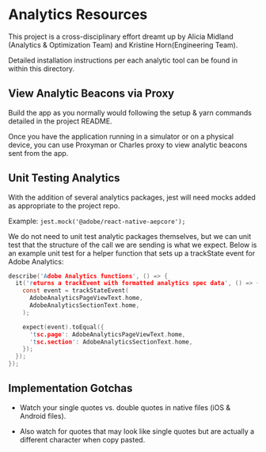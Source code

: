 # Analytics Resources

This project is a cross-disciplinary effort dreamt up by Alicia Midland (Analytics & Optimization Team) and Kristine Horn(Engineering Team).

Detailed installation instructions per each analytic tool can be found in within this directory.

## View Analytic Beacons via Proxy

Build the app as you normally would following the setup & yarn commands detailed in the project README.

Once you have the application running in a simulator or on a physical device, you can use Proxyman or Charles proxy to view analytic beacons sent from the app.

<!-- Add image here and more detail as necessary -->

## Unit Testing Analytics

With the addition of several analytics packages, jest will need mocks added as appropriate to the project repo.

Example: `jest.mock('@adobe/react-native-aepcore');`

We do not need to unit test analytic packages themselves, but we can unit test that the structure of the call we are sending is what we expect. Below is an example unit test for a helper function that sets up a trackState event for Adobe Analytics:

```c
describe('Adobe Analytics functions', () => {
  it('returns a trackEvent with formatted analytics spec data', () => {
    const event = trackStateEvent(
      AdobeAnalyticsPageViewText.home,
      AdobeAnalyticsSectionText.home,
    );

    expect(event).toEqual({
      'tsc.page': AdobeAnalyticsPageViewText.home,
      'tsc.section': AdobeAnalyticsSectionText.home,
    });
  });
});
```

## Implementation Gotchas

- Watch your single quotes vs. double quotes in native files (iOS & Android files).

- Also watch for quotes that may look like single quotes but are actually a different character when copy pasted.

